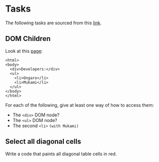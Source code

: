 # Tasks

The following tasks are sourced from this [link](https://javascript.info/dom-navigation).

## DOM Children

Look at this [page](https://github.com/ongaro09/browser/blob/main/chapter-one_document/03-walking-the-dom/00-index.html):

```
<html>
<body>
  <div>Developers:</div>
  <ul>
    <li>Ongaro</li>
	<li>Mukami</li>
  </ul>
</body>
</html>

```

For each of the following, give at least one way of how to access them:
- The `<div>` DOM node?
- The `<ul>` DOM node?
- The second `<li>` `(with Mukami)`


## Select all diagonal cells

Write a code that paints all diagonal table cells in red.
